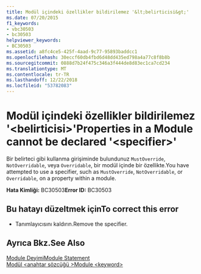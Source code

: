 ```yaml
---
title: Modül içindeki özellikler bildirilemez '&lt;belirticisi&gt;'
ms.date: 07/20/2015
f1_keywords:
- vbc30503
- bc30503
helpviewer_keywords:
- BC30503
ms.assetid: a8fc4ce5-425f-4aad-9c77-95893baddcc1
ms.openlocfilehash: 30eccf60db4fbd6d48dd435ed798a4a77c8f8b8b
ms.sourcegitcommit: 0888d7b24f475c346a3f444de8d83ec1ca7cd234
ms.translationtype: MT
ms.contentlocale: tr-TR
ms.lasthandoff: 12/22/2018
ms.locfileid: "53782083"
---
```

# <a name="properties-in-a-module-cannot-be-declared-ltspecifiergt"></a><span data-ttu-id="430e9-102">Modül içindeki özellikler bildirilemez '&lt;belirticisi&gt;'</span><span class="sxs-lookup"><span data-stu-id="430e9-102">Properties in a Module cannot be declared '&lt;specifier&gt;'</span></span>
<span data-ttu-id="430e9-103">Bir belirteci gibi kullanma girişiminde bulundunuz `MustOverride`, `NotOverridable`, veya `Overridable`, bir modül içinde bir özellikte.</span><span class="sxs-lookup"><span data-stu-id="430e9-103">You have attempted to use a specifier, such as `MustOverride`, `NotOverridable`, or `Overridable`, on a property within a module.</span></span>  
  
 <span data-ttu-id="430e9-104">**Hata Kimliği:** BC30503</span><span class="sxs-lookup"><span data-stu-id="430e9-104">**Error ID:** BC30503</span></span>  
  
## <a name="to-correct-this-error"></a><span data-ttu-id="430e9-105">Bu hatayı düzeltmek için</span><span class="sxs-lookup"><span data-stu-id="430e9-105">To correct this error</span></span>  
  
-   <span data-ttu-id="430e9-106">Tanımlayıcısını kaldırın.</span><span class="sxs-lookup"><span data-stu-id="430e9-106">Remove the specifier.</span></span>  
  
## <a name="see-also"></a><span data-ttu-id="430e9-107">Ayrıca Bkz.</span><span class="sxs-lookup"><span data-stu-id="430e9-107">See Also</span></span>  
 [<span data-ttu-id="430e9-108">Module Deyimi</span><span class="sxs-lookup"><span data-stu-id="430e9-108">Module Statement</span></span>](../../visual-basic/language-reference/statements/module-statement.md)  
 [<span data-ttu-id="430e9-109">Modül \<anahtar sözcüğü ></span><span class="sxs-lookup"><span data-stu-id="430e9-109">Module \<keyword></span></span>](../../visual-basic/language-reference/modifiers/module-keyword.md)
